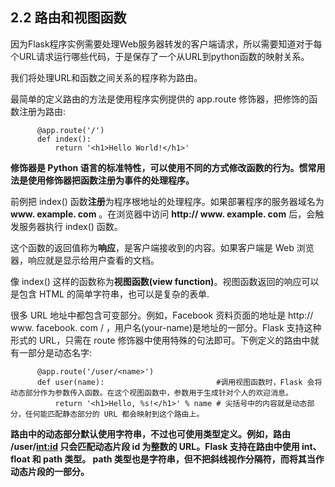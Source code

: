 ## 2.2 路由和视图函数

因为Flask程序实例需要处理Web服务器转发的客户端请求，所以需要知道对于每个URL请求运行哪些代码，于是保存了一个从URL到python函数的映射关系。

我们将处理URL和函数之间关系的程序称为路由。

最简单的定义路由的方法是使用程序实例提供的 app.route 修饰器，把修饰的函数注册为路由:

```
      @app.route('/')
      def index():
          return '<h1>Hello World!</h1>'
```

**修饰器是 Python 语言的标准特性，可以使用不同的方式修改函数的行为。惯常用法是使用修饰器把函数注册为事件的处理程序。**

前例把 index() 函数**注册**为程序根地址的处理程序。如果部署程序的服务器域名为 **www. example. com** 。在浏览器中访问 **http:// www. example. com** 后，会触发服务器执行 index() 函数。

这个函数的返回值称为**响应**，是客户端接收到的内容。如果客户端是 Web 浏览器，响应就是显示给用户查看的文档。

像 index() 这样的函数称为**视图函数(view function)**。视图函数返回的响应可以是包含 HTML 的简单字符串，也可以是复杂的表单.

很多 URL 地址中都包含可变部分。例如，Facebook 资料页面的地址是 http:// www. facebook. com / <your-name>，用户名(your-name)是地址的一部分。Flask 支持这种形式的 URL，只需在 route 修饰器中使用特殊的句法即可。下例定义的路由中就有一部分是动态名字:

```
      @app.route('/user/<name>')
      def user(name):                         #调用视图函数时，Flask 会将动态部分作为参数传入函数。在这个视图函数中，参数用于生成针对个人的欢迎消息。
          return '<h1>Hello, %s!</h1>' % name # 尖括号中的内容就是动态部分，任何能匹配静态部分的 URL 都会映射到这个路由上。
```

**路由中的动态部分默认使用字符串，不过也可使用类型定义。例如，路由 /user/<int:id> 只会匹配动态片段 id 为整数的 URL。Flask 支持在路由中使用 int、float 和 path 类型。 path 类型也是字符串，但不把斜线视作分隔符，而将其当作动态片段的一部分。**
